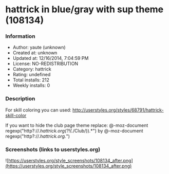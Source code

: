 # hattrick in blue/gray with sup theme (108134)

### Information
- Author: yaute (unknown)
- Created at: unknown
- Updated at: 12/16/2014, 7:04:59 PM
- License: NO-REDISTRIBUTION
- Category: hattrick
- Rating: undefined
- Total installs: 212
- Weekly installs: 0


### Description
For skill coloring you can used: http://userstyles.org/styles/68791/hattrick-skill-color


If you want to hide the club page theme replace:
@-moz-document regexp("http?://.*hattrick.org(?!(.*\/Club\/)).*")
by
@-moz-document regexp("http?://.*hattrick.org.*")


### Screenshots (links to userstyles.org)
![https://userstyles.org/style_screenshots/108134_after.png](https://userstyles.org/style_screenshots/108134_after.png)


